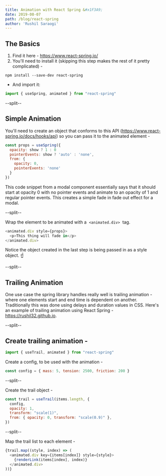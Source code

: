 ```yaml
---
title: Animation with React Spring &#x1F3A9;
date: 2019-08-07
path: /blog/react-spring
author: 'Rushil Saraogi'
---
```


## The Basics

1. Find it here - https://www.react-spring.io/
2. You'll need to install it (skipping this step makes the rest of it pretty complicated) -

```shell
npm install --save-dev react-spring

```

- And import it:

```javascript
import { useSpring, animated } from "react-spring"
```

--split--

## Simple Animation

You'll need to create an object that conforms to this API (https://www.react-spring.io/docs/hooks/api) so you can pass it to the animated element - 

```javascript
const props = useSpring({
  opacity: show ? 1 : 0
  pointerEvents: show ? 'auto' : 'none', 
  from: { 
    opacity: 0, 
    pointerEvents: 'none' 
  } 
})
```
This code snippet from a modal component essentially says that it should start at opacity 0 with no pointer events and animate to an opacity of 1 and regular pointer events. This creates a simple fade in fade out effect for a modal.

--split--

Wrap the element to be animated with a &nbsp;`<animated.div>`&nbsp; tag.

```javascript
<animated.div style={props}>
  <p>This thing will fade in</p>
</animated.div>
```
Notice the object created in the last step is being passed in as a style object. &#9757;

--split--

## Trailing Animation

One use case the spring library handles really well is trailing animation - where one elements start and end time is dependent on another. Traditionally this was done using delays and duration values in CSS. Here's an example of trailing animation using React Spring - https://rushil32.github.io.

--split--

## Create trailing animation - 

```javascript
import { useTrail, animated } from "react-spring"
```

Create a config, to be used with the animation - 

```javascript
const config = { mass: 5, tension: 2500, friction: 200 }
```
--split--

Create the trail object - 

```javascript
const trail = useTrail(items.length, {
  config,
  opacity: 1,
  transform: "scale(1)",
  from: { opacity: 0, transform: "scale(0.9)" },
})
```
--split--

Map the trail list to each element -

```javascript
{trail.map((style, index) => (
  <animated.div key={items[index]} style={style}>
    {renderLink(items[index], index)}
  </animated.div>
))}
```